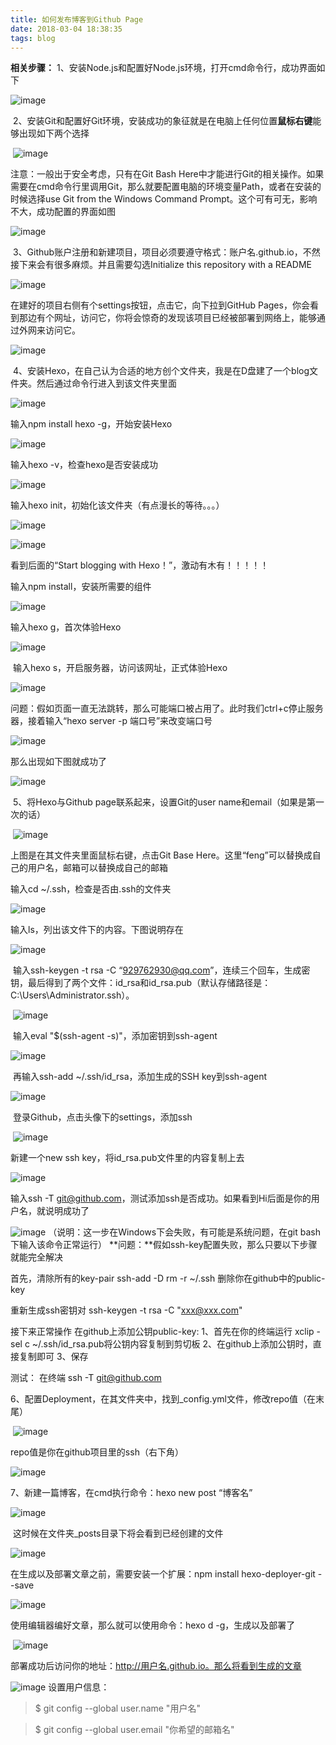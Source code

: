 ```yaml
---
title: 如何发布博客到Github Page
date: 2018-03-04 18:38:35
tags: blog
---
```


**相关步骤：**
1、安装Node.js和配置好Node.js环境，打开cmd命令行，成功界面如下

![image](http://upload-images.jianshu.io/upload_images/5204957-990e5edd5a838a4f..png?imageMogr2/auto-orient/strip%7CimageView2/2/w/1240)

 2、安装Git和配置好Git环境，安装成功的象征就是在电脑上任何位置**鼠标右键**能够出现如下两个选择

 ![image](http://upload-images.jianshu.io/upload_images/5204957-70c375776d932179..png?imageMogr2/auto-orient/strip%7CimageView2/2/w/1240)

注意：一般出于安全考虑，只有在Git Bash Here中才能进行Git的相关操作。如果需要在cmd命令行里调用Git，那么就要配置电脑的环境变量Path，或者在安装的时候选择use Git from the Windows Command Prompt。这个可有可无，影响不大，成功配置的界面如图

![image](http://upload-images.jianshu.io/upload_images/5204957-ebde0978eb31ce1c..png?imageMogr2/auto-orient/strip%7CimageView2/2/w/1240)

 3、Github账户注册和新建项目，项目必须要遵守格式：账户名.github.io，不然接下来会有很多麻烦。并且需要勾选Initialize this repository with a README

![image](http://upload-images.jianshu.io/upload_images/5204957-7435d35c73b2c263..png?imageMogr2/auto-orient/strip%7CimageView2/2/w/1240)

在建好的项目右侧有个settings按钮，点击它，向下拉到GitHub Pages，你会看到那边有个网址，访问它，你将会惊奇的发现该项目已经被部署到网络上，能够通过外网来访问它。 

![image](http://upload-images.jianshu.io/upload_images/5204957-a11d8232d61aa376..png?imageMogr2/auto-orient/strip%7CimageView2/2/w/1240)

 4、安装Hexo，在自己认为合适的地方创个文件夹，我是在D盘建了一个blog文件夹。然后通过命令行进入到该文件夹里面

![image](http://upload-images.jianshu.io/upload_images/5204957-9d88c4bc3b6688b2..png?imageMogr2/auto-orient/strip%7CimageView2/2/w/1240)

输入npm install hexo -g，开始安装Hexo

![image](http://upload-images.jianshu.io/upload_images/5204957-d58d843617847317..png?imageMogr2/auto-orient/strip%7CimageView2/2/w/1240)

输入hexo -v，检查hexo是否安装成功

![image](http://upload-images.jianshu.io/upload_images/5204957-2fed62e00f619c0f..png?imageMogr2/auto-orient/strip%7CimageView2/2/w/1240)

输入hexo init，初始化该文件夹（有点漫长的等待。。。）

![image](http://upload-images.jianshu.io/upload_images/5204957-fd6c8eb8b8e2a83c..png?imageMogr2/auto-orient/strip%7CimageView2/2/w/1240)

![image](http://upload-images.jianshu.io/upload_images/5204957-2d84daab0d3e2098..png?imageMogr2/auto-orient/strip%7CimageView2/2/w/1240)

看到后面的“Start blogging with Hexo！”，激动有木有！！！！！

输入npm install，安装所需要的组件

![image](http://upload-images.jianshu.io/upload_images/5204957-834747a6fba85f62..png?imageMogr2/auto-orient/strip%7CimageView2/2/w/1240)

输入hexo g，首次体验Hexo

![image](http://upload-images.jianshu.io/upload_images/5204957-ca1c1d2c13e1ace6..png?imageMogr2/auto-orient/strip%7CimageView2/2/w/1240)

 输入hexo s，开启服务器，访问该网址，正式体验Hexo

![image](http://upload-images.jianshu.io/upload_images/5204957-b54394c8a901b5b3..png?imageMogr2/auto-orient/strip%7CimageView2/2/w/1240)

问题：假如页面一直无法跳转，那么可能端口被占用了。此时我们ctrl+c停止服务器，接着输入“hexo server -p 端口号”来改变端口号

![image](http://upload-images.jianshu.io/upload_images/5204957-61a655b9e93833b6..png?imageMogr2/auto-orient/strip%7CimageView2/2/w/1240)

那么出现如下图就成功了

![image](http://upload-images.jianshu.io/upload_images/5204957-978a37e8a7d3d861..png?imageMogr2/auto-orient/strip%7CimageView2/2/w/1240)

 5、将Hexo与Github page联系起来，设置Git的user name和email（如果是第一次的话）

 ![image](http://upload-images.jianshu.io/upload_images/5204957-0e5fea93bf42d458..png?imageMogr2/auto-orient/strip%7CimageView2/2/w/1240)

上图是在其文件夹里面鼠标右键，点击Git Base Here。这里“feng”可以替换成自己的用户名，邮箱可以替换成自己的邮箱

输入cd ~/.ssh，检查是否由.ssh的文件夹

![image](http://upload-images.jianshu.io/upload_images/5204957-7479dbbe5df2e7f7..png?imageMogr2/auto-orient/strip%7CimageView2/2/w/1240)

输入ls，列出该文件下的内容。下图说明存在

![image](http://upload-images.jianshu.io/upload_images/5204957-78954385b65a642a..png?imageMogr2/auto-orient/strip%7CimageView2/2/w/1240)

 输入ssh-keygen -t rsa -C “929762930@qq.com”，连续三个回车，生成密钥，最后得到了两个文件：id_rsa和id_rsa.pub（默认存储路径是：C:\Users\Administrator\.ssh）。

 ![image](http://upload-images.jianshu.io/upload_images/5204957-4654aac165f5d804..png?imageMogr2/auto-orient/strip%7CimageView2/2/w/1240)

 输入eval "$(ssh-agent -s)"，添加密钥到ssh-agent

![image](http://upload-images.jianshu.io/upload_images/5204957-f964e09b2478eb2f..png?imageMogr2/auto-orient/strip%7CimageView2/2/w/1240)

 再输入ssh-add ~/.ssh/id_rsa，添加生成的SSH key到ssh-agent

![image](http://upload-images.jianshu.io/upload_images/5204957-4b110e1a46a6969d..png?imageMogr2/auto-orient/strip%7CimageView2/2/w/1240)

 登录Github，点击头像下的settings，添加ssh

 ![image](http://upload-images.jianshu.io/upload_images/5204957-62206194aff91af8..png?imageMogr2/auto-orient/strip%7CimageView2/2/w/1240)

新建一个new ssh key，将id_rsa.pub文件里的内容复制上去

![image](http://upload-images.jianshu.io/upload_images/5204957-66db3a37a074809c..png?imageMogr2/auto-orient/strip%7CimageView2/2/w/1240)

输入ssh -T git@github.com，测试添加ssh是否成功。如果看到Hi后面是你的用户名，就说明成功了

![image](http://upload-images.jianshu.io/upload_images/5204957-f51192d8440fde28..png?imageMogr2/auto-orient/strip%7CimageView2/2/w/1240)
（说明：这一步在Windows下会失败，有可能是系统问题，在git bash下输入该命令正常运行）
**问题：**假如ssh-key配置失败，那么只要以下步骤就能完全解决

首先，清除所有的key-pair
ssh-add -D
rm -r ~/.ssh
删除你在github中的public-key

重新生成ssh密钥对
ssh-keygen -t rsa -C "xxx@xxx.com"

接下来正常操作
在github上添加公钥public-key:
1、首先在你的终端运行 xclip -sel c ~/.ssh/id_rsa.pub将公钥内容复制到剪切板
2、在github上添加公钥时，直接复制即可
3、保存

测试：
在终端 ssh -T git@github.com

6、配置Deployment，在其文件夹中，找到_config.yml文件，修改repo值（在末尾）

 ![image](http://upload-images.jianshu.io/upload_images/5204957-466140eb524ae4aa..png?imageMogr2/auto-orient/strip%7CimageView2/2/w/1240)

repo值是你在github项目里的ssh（右下角）

![image](http://upload-images.jianshu.io/upload_images/5204957-bcdbb7abd440c136..png?imageMogr2/auto-orient/strip%7CimageView2/2/w/1240)

7、新建一篇博客，在cmd执行命令：hexo new post “博客名”

![image](http://upload-images.jianshu.io/upload_images/5204957-6fd40dc11b8f895f..png?imageMogr2/auto-orient/strip%7CimageView2/2/w/1240)

 这时候在文件夹_posts目录下将会看到已经创建的文件

![image](http://upload-images.jianshu.io/upload_images/5204957-e7eff2868d39d2d6..png?imageMogr2/auto-orient/strip%7CimageView2/2/w/1240)

在生成以及部署文章之前，需要安装一个扩展：npm install hexo-deployer-git --save

![image](http://upload-images.jianshu.io/upload_images/5204957-801f4bee1b3cd6f6..png?imageMogr2/auto-orient/strip%7CimageView2/2/w/1240)

使用编辑器编好文章，那么就可以使用命令：hexo d -g，生成以及部署了

 ![image](http://upload-images.jianshu.io/upload_images/5204957-b1fd63bdc33e5648..png?imageMogr2/auto-orient/strip%7CimageView2/2/w/1240)

部署成功后访问你的地址：http://用户名.github.io。那么将看到生成的文章

![image](http://upload-images.jianshu.io/upload_images/5204957-d0d8658a97fb2543..png?imageMogr2/auto-orient/strip%7CimageView2/2/w/1240)
设置用户信息：
> $ git config --global user.name "用户名"

 >  $ git config --global user.email  "你希望的邮箱名"